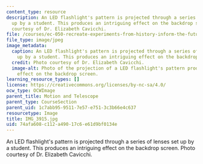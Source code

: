 ```yaml
---
content_type: resource
description: An LED flashlight's pattern is projected through a series of lenses set
  up by a student. This produces an intriguing effect on the backdrop screen. Photo
  courtesy of Dr. Elizabeth Cavicchi.
file: /courses/ec-050-recreate-experiments-from-history-inform-the-future-from-the-past-galileo-january-iap-2010/74afa608c112a49017c6e61d9bf0134e_IMG_3915.jpg
file_type: image/jpeg
image_metadata:
  caption: An LED flashlight's pattern is projected through a series of lenses set
    up by a student. This produces an intriguing effect on the backdrop screen.
  credit: Photo courtesy of Dr. Elizabeth Cavicchi.
  image-alt: Photo of the projection of a LED flashlight's pattern producing an intriguing
    effect on the backdrop screen.
learning_resource_types: []
license: https://creativecommons.org/licenses/by-nc-sa/4.0/
ocw_type: OCWImage
parent_title: Motion and Telescope
parent_type: CourseSection
parent_uid: 1c7abb95-9511-7e57-e751-3c3b66e4c637
resourcetype: Image
title: IMG_3915.jpg
uid: 74afa608-c112-a490-17c6-e61d9bf0134e
---
```

An LED flashlight's pattern is projected through a series of lenses set up by a student. This produces an intriguing effect on the backdrop screen. Photo courtesy of Dr. Elizabeth Cavicchi.